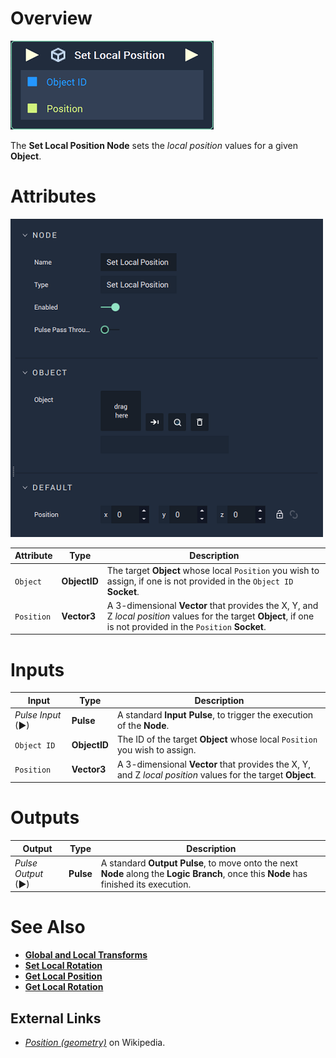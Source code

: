 # Overview

![The Set Local Position Node.](../../../.gitbook/assets/node-set-local-position.png)

The **Set Local Position Node** sets the *local position* values for a given **Object**.


# Attributes

![The Set Local Position Node Attributes.](../../../.gitbook/assets/node-set-local-position-attr.png)

|Attribute|Type|Description|
|---|---|---|
|`Object`|**ObjectID**|The target **Object** whose local `Position` you wish to assign, if one is not provided in the `Object ID` **Socket**.|
|`Position`|**Vector3**| A 3-dimensional **Vector** that provides the X, Y, and Z _local position_ values for the target **Object**, if one is not provided in the `Position` **Socket**. |

# Inputs

|Input|Type|Description|
|---|---|---|
|*Pulse Input* (►)|**Pulse**|A standard **Input Pulse**, to trigger the execution of the **Node**.|
| `Object ID` | **ObjectID** | The ID of the target **Object** whose local `Position` you wish to assign.|
|`Position`|**Vector3**| A 3-dimensional **Vector** that provides the X, Y, and Z _local position_ values for the target **Object**. |

# Outputs

|Output|Type|Description|
|---|---|---|
|*Pulse Output* (►)|**Pulse**|A standard **Output Pulse**, to move onto the next **Node** along the **Logic Branch**, once this **Node** has finished its execution.|

# See Also

* [**Global and Local Transforms**](../../../getting-started/whats-new-20221.md#global-and-local-transforms)
* [**Set Local Rotation**](set-local-rotation.md)
* [**Get Local Position**](get-local-position.md)
* [**Get Local Rotation**](get-local-rotation.md)

## External Links

* [_Position \(geometry\)_](https://en.wikipedia.org/wiki/Position_%28geometry%29) on Wikipedia.